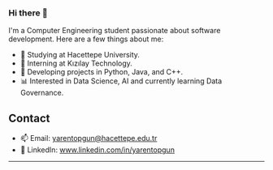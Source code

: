 ### Hi there 👋

I'm a Computer Engineering student passionate about software development. Here are a few things about me:

- 🌱 Studying at Hacettepe University.
- 💼 Interning at Kızılay Technology.
- 🚀 Developing projects in Python, Java, and C++.
- 📊  Interested in Data Science, AI and currently learning Data Governance.

## Contact

- 📫 Email: yarentopgun@hacettepe.edu.tr
- 💬 LinkedIn: www.linkedin.com/in/yarentopgun

---
